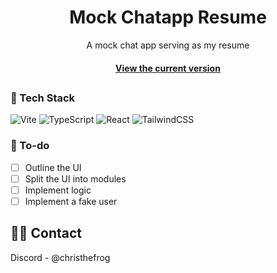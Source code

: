 <div align="center">
  <h1>Mock Chatapp Resume</h1>
  
  <p>
    A mock chat app serving as my resume
  </p>

  
<!-- Badges -->

<h4>
    <a href="https://christhefrog.github.io/mock-chatapp-resume/">View the current version</a>
  </h4>
</div>


##
<!-- About the Project
## ⭐ About the Project

<div align="center"> 
  <img src="https://placehold.co/600x400?text=Your+Screenshot+here" alt="screenshot" />
</div> -->

<!-- TechStack -->
### 🚀 Tech Stack

![Vite](https://img.shields.io/badge/vite-%23646CFF.svg?style=for-the-badge&logo=vite&logoColor=white)
![TypeScript](https://img.shields.io/badge/typescript-%23007ACC.svg?style=for-the-badge&logo=typescript&logoColor=white)
![React](https://img.shields.io/badge/react-%2320232a.svg?style=for-the-badge&logo=react&logoColor=%2361DAFB)
![TailwindCSS](https://img.shields.io/badge/tailwindcss-%2338B2AC.svg?style=for-the-badge&logo=tailwind-css&logoColor=white)

<!-- Features -->
### 📝 To-do

- [ ] Outline the UI
- [ ] Split the UI into modules
- [ ] Implement logic
- [ ] Implement a fake user

<!-- Contact -->
## 🤝🏻 Contact
Discord - @christhefrog
